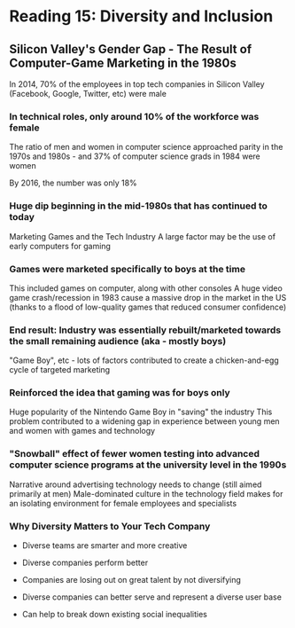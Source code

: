 # Reading 15: Diversity and Inclusion
## Silicon Valley's Gender Gap - The Result of Computer-Game Marketing in the 1980s
In 2014, 70% of the employees in top tech companies in Silicon Valley (Facebook, Google, Twitter, etc) were male

### In technical roles, only around 10% of the workforce was female
The ratio of men and women in computer science approached parity in the 1970s and 1980s - and 37% of computer science grads in 1984 were women

By 2016, the number was only 18%

### Huge dip beginning in the mid-1980s that has continued to today
Marketing Games and the Tech Industry
A large factor may be the use of early computers for gaming

### Games were marketed specifically to boys at the time
This included games on computer, along with other consoles
A huge video game crash/recession in 1983 cause a massive drop in the market in the US (thanks to a flood of low-quality games that reduced consumer confidence)

### End result: Industry was essentially rebuilt/marketed towards the small remaining audience (aka - mostly boys)
"Game Boy", etc - lots of factors contributed to create a chicken-and-egg cycle of targeted marketing

### Reinforced the idea that gaming was for boys only
Huge popularity of the Nintendo Game Boy in "saving" the industry
This problem contributed to a widening gap in experience between young men and women with games and technology

### "Snowball" effect of fewer women testing into advanced computer science programs at the university level in the 1990s
Narrative around advertising technology needs to change (still aimed primarily at men)
Male-dominated culture in the technology field makes for an isolating environment for female employees and specialists

### Why Diversity Matters to Your Tech Company
* Diverse teams are smarter and more creative

* Diverse companies perform better

* Companies are losing out on great talent by not diversifying

* Diverse companies can better serve and represent a diverse user base

* Can help to break down existing social inequalities

